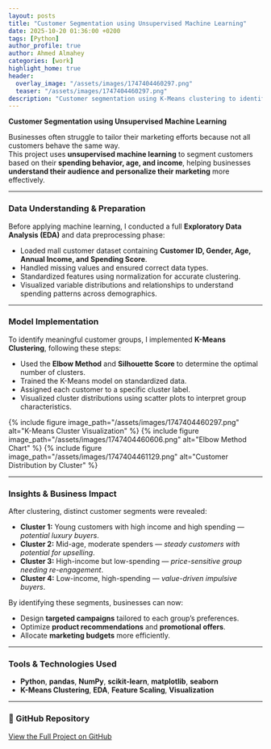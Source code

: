 ```yaml
---
layout: posts
title: "Customer Segmentation using Unsupervised Machine Learning"
date: 2025-10-20 01:36:00 +0200
tags: [Python]
author_profile: true
author: Ahmed Almahey
categories: [work]
highlight_home: true
header:
  overlay_image: "/assets/images/1747404460297.png"
  teaser: "/assets/images/1747404460297.png"
description: "Customer segmentation using K-Means clustering to identify distinct customer groups and support data-driven marketing strategies."
---
```


**Customer Segmentation using Unsupervised Machine Learning**

Businesses often struggle to tailor their marketing efforts because not all customers behave the same way.  
This project uses **unsupervised machine learning** to segment customers based on their **spending behavior, age, and income**, helping businesses **understand their audience and personalize their marketing** more effectively.

---

###  Data Understanding & Preparation

Before applying machine learning, I conducted a full **Exploratory Data Analysis (EDA)** and data preprocessing phase:

- Loaded mall customer dataset containing **Customer ID, Gender, Age, Annual Income, and Spending Score**.  
- Handled missing values and ensured correct data types.  
- Standardized features using normalization for accurate clustering.  
- Visualized variable distributions and relationships to understand spending patterns across demographics.

---

###  Model Implementation

To identify meaningful customer groups, I implemented **K-Means Clustering**, following these steps:

- Used the **Elbow Method** and **Silhouette Score** to determine the optimal number of clusters.  
- Trained the K-Means model on standardized data.  
- Assigned each customer to a specific cluster label.  
- Visualized cluster distributions using scatter plots to interpret group characteristics.

{% include figure image_path="/assets/images/1747404460297.png" alt="K-Means Cluster Visualization" %}
{% include figure image_path="/assets/images/1747404460606.png" alt="Elbow Method Chart" %}
{% include figure image_path="/assets/images/1747404461129.png" alt="Customer Distribution by Cluster" %}

---

###  Insights & Business Impact

After clustering, distinct customer segments were revealed:

- **Cluster 1:** Young customers with high income and high spending — *potential luxury buyers*.  
- **Cluster 2:** Mid-age, moderate spenders — *steady customers with potential for upselling*.  
- **Cluster 3:** High-income but low-spending — *price-sensitive group needing re-engagement*.  
- **Cluster 4:** Low-income, high-spending — *value-driven impulsive buyers*.

By identifying these segments, businesses can now:
- Design **targeted campaigns** tailored to each group’s preferences.  
- Optimize **product recommendations** and **promotional offers**.  
- Allocate **marketing budgets** more efficiently.

---

### Tools & Technologies Used

- **Python**, **pandas**, **NumPy**, **scikit-learn**, **matplotlib**, **seaborn**  
- **K-Means Clustering**, **EDA**, **Feature Scaling**, **Visualization**

---

### 🔗 GitHub Repository

[View the Full Project on GitHub](https://github.com/Ahmed-Almahey/Customer-Segmentation-data-mining)
